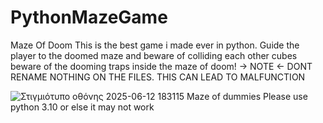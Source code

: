 # PythonMazeGame
Maze Of Doom
This is the best game i made ever in python.
Guide the player to the doomed maze and beware of colliding each other cubes
beware of the dooming traps inside the maze of doom!
-> NOTE <-
DONT RENAME NOTHING ON THE FILES. THIS CAN LEAD TO MALFUNCTION

![Στιγμιότυπο οθόνης 2025-06-12 183115](https://github.com/user-attachments/assets/9cd9fc71-bad7-4fdb-bd0b-062b8a2bd287)
Maze of dummies
Please use python 3.10
or else it may not work

